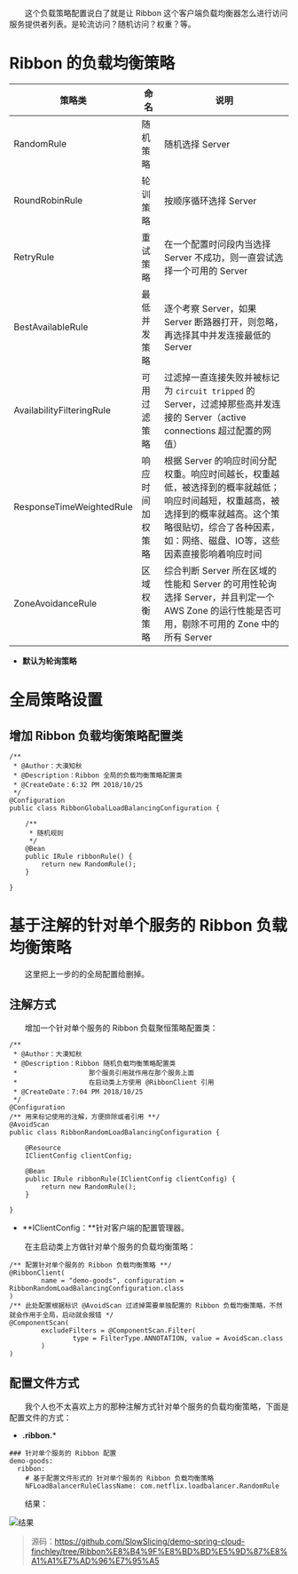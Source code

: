 　　这个负载策略配置说白了就是让 Ribbon 这个客户端负载均衡器怎么进行访问服务提供者列表。是轮流访问？随机访问？权重？等。

# Ribbon 的负载均衡策略

| 策略类 | 命名 | 说明 |
| --- | --- | --- |
| RandomRule | 随机策略 | 随机选择 Server |
| RoundRobinRule | 轮训策略 | 按顺序循环选择 Server |
| RetryRule | 重试策略 | 在一个配置时问段内当选择 Server 不成功，则一直尝试选择一个可用的 Server |
| BestAvailableRule | 最低并发策略 | 逐个考察 Server，如果 Server 断路器打开，则忽略，再选择其中并发连接最低的 Server |
| AvailabilityFilteringRule | 可用过滤策略 | 过滤掉一直连接失败并被标记为 `circuit tripped` 的 Server，过滤掉那些高并发连接的 Server（active connections 超过配置的网值） |
| ResponseTimeWeightedRule | 响应时间加权策略 | 根据 Server 的响应时间分配权重。响应时间越长，权重越低，被选择到的概率就越低；响应时间越短，权重越高，被选择到的概率就越高。这个策略很贴切，综合了各种因素，如：网络、磁盘、IO等，这些因素直接影响着响应时间 |
| ZoneAvoidanceRule | 区域权衡策略 | 综合判断 Server 所在区域的性能和 Server 的可用性轮询选择 Server，并且判定一个 AWS Zone 的运行性能是否可用，剔除不可用的 Zone 中的所有 Server |

* **默认为轮询策略**

# 全局策略设置

## 增加 Ribbon 负载均衡策略配置类

```
/**
 * @Author：大漠知秋
 * @Description：Ribbon 全局的负载均衡策略配置类
 * @CreateDate：6:32 PM 2018/10/25
 */
@Configuration
public class RibbonGlobalLoadBalancingConfiguration {

    /**
     * 随机规则
     */
    @Bean
    public IRule ribbonRule() {
        return new RandomRule();
    }

}
```

# 基于注解的针对单个服务的 Ribbon 负载均衡策略

　　这里把上一步的的全局配置给删掉。

## 注解方式

　　增加一个针对单个服务的 Ribbon 负载聚恒策略配置类：

```
/**
 * @Author：大漠知秋
 * @Description：Ribbon 随机负载均衡策略配置类
 *                  那个服务引用就作用在那个服务上面
 *                  在启动类上方使用 @RibbonClient 引用
 * @CreateDate：7:04 PM 2018/10/25
 */
@Configuration
/** 用来标记使用的注解，方便排除或者引用 **/
@AvoidScan
public class RibbonRandomLoadBalancingConfiguration {

    @Resource
    IClientConfig clientConfig;

    @Bean
    public IRule ribbonRule(IClientConfig clientConfig) {
        return new RandomRule();
    }

}
```

* **IClientConfig：**针对客户端的配置管理器。

　　在主启动类上方做针对单个服务的负载均衡策略：

```
/** 配置针对单个服务的 Ribbon 负载均衡策略 **/
@RibbonClient(
        name = "demo-goods", configuration = RibbonRandomLoadBalancingConfiguration.class
)
/** 此处配置根据标识 @AvoidScan 过滤掉需要单独配置的 Ribbon 负载均衡策略，不然就会作用于全局，启动就会报错 */
@ComponentScan(
        excludeFilters = @ComponentScan.Filter(
                type = FilterType.ANNOTATION, value = AvoidScan.class
        )
)
```

## 配置文件方式

　　我个人也不太喜欢上方的那种注解方式针对单个服务的负载均衡策略，下面是配置文件的方式：

* **<client name>.ribbon.***

```
### 针对单个服务的 Ribbon 配置
demo-goods:
  ribbon:
    # 基于配置文件形式的 针对单个服务的 Ribbon 负载均衡策略
    NFLoadBalancerRuleClassName: com.netflix.loadbalancer.RandomRule
```

　　结果：

![结果](http://img.lynchj.com/2c93b92db74b4120a28e9776ac85b963.gif)

> 源码：https://github.com/SlowSlicing/demo-spring-cloud-finchley/tree/Ribbon%E8%B4%9F%E8%BD%BD%E5%9D%87%E8%A1%A1%E7%AD%96%E7%95%A5
